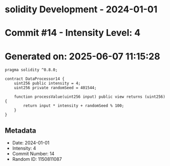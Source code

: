 ﻿# solidity Development - 2024-01-01
# Commit #14 - Intensity Level: 4
# Generated on: 2025-06-07 11:15:28
```solidity
pragma solidity ^0.8.0;

contract DataProcessor14 {
    uint256 public intensity = 4;
    uint256 private randomSeed = 401544;

    function processValue(uint256 input) public view returns (uint256) {
        return input * intensity + randomSeed % 100;
    }
}
```
## Metadata
- Date: 2024-01-01
- Intensity: 4
- Commit Number: 14
- Random ID: 1150811087
